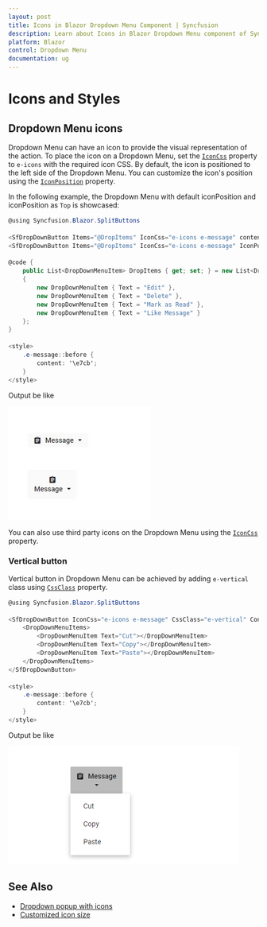 ```yaml
---
layout: post
title: Icons in Blazor Dropdown Menu Component | Syncfusion 
description: Learn about Icons in Blazor Dropdown Menu component of Syncfusion, and more details.
platform: Blazor
control: Dropdown Menu
documentation: ug
---
```


# Icons and Styles

## Dropdown Menu icons

Dropdown Menu can have an icon to provide the visual representation of the action. To place the icon on a Dropdown Menu, set the [`IconCss`](https://help.syncfusion.com/cr/blazor/Syncfusion.Blazor.SplitButtons.SfDropDownButton.html#Syncfusion_Blazor_SplitButtons_SfDropDownButton_IconCss) property to `e-icons` with the required icon CSS. By default, the icon is positioned to the left side of the Dropdown Menu. You can customize the icon's position using the [`IconPosition`](https://help.syncfusion.com/cr/blazor/Syncfusion.Blazor.SplitButtons.SfDropDownButton.html#Syncfusion_Blazor_SplitButtons_SfDropDownButton_IconPosition) property.

In the following example, the Dropdown Menu with default iconPosition and iconPosition as `Top` is showcased:

```csharp
@using Syncfusion.Blazor.SplitButtons

<SfDropDownButton Items="@DropItems" IconCss="e-icons e-message" content="Message"></SfDropDownButton>
<SfDropDownButton Items="@DropItems" IconCss="e-icons e-message" IconPosition="SplitButtonIconPosition.Top" Content="Message"></SfDropDownButton>

@code {
    public List<DropDownMenuItem> DropItems { get; set; } = new List<DropDownMenuItem>
    {
        new DropDownMenuItem { Text = "Edit" },
        new DropDownMenuItem { Text = "Delete" },
        new DropDownMenuItem { Text = "Mark as Read" },
        new DropDownMenuItem { Text = "Like Message" }
    };
}

<style>
    .e-message::before {
        content: '\e7cb';
    }
</style>

```

Output be like

![Button Sample](./images/ddb-icon.png)

You can also use third party icons on the Dropdown Menu using the [`IconCss`](https://help.syncfusion.com/cr/blazor/Syncfusion.Blazor.SplitButtons.SfDropDownButton.html#Syncfusion_Blazor_SplitButtons_SfDropDownButton_IconCss) property.

### Vertical button

Vertical button in Dropdown Menu can be achieved by adding `e-vertical` class using [`CssClass`](https://help.syncfusion.com/cr/blazor/Syncfusion.Blazor.SplitButtons.SfDropDownButton.html#Syncfusion_Blazor_SplitButtons_SfDropDownButton_CssClass) property.

```csharp
@using Syncfusion.Blazor.SplitButtons

<SfDropDownButton IconCss="e-icons e-message" CssClass="e-vertical" Content="Message">
    <DropDownMenuItems>
        <DropDownMenuItem Text="Cut"></DropDownMenuItem>
        <DropDownMenuItem Text="Copy"></DropDownMenuItem>
        <DropDownMenuItem Text="Paste"></DropDownMenuItem>
    </DropDownMenuItems>
</SfDropDownButton>

<style>
    .e-message::before {
        content: '\e7cb';
    }
</style>

```

Output be like

![Button Sample](./images/ddb-vertical.png)

## See Also

* [Dropdown popup with icons](./popup-items#icons)
* [Customized icon size](./how-to/customize-icon-and-width)
